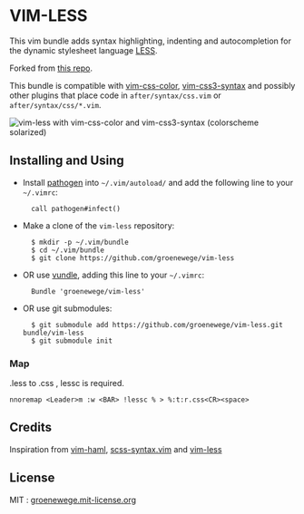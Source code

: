 # VIM-LESS

This vim bundle adds syntax highlighting, indenting and autocompletion for the
dynamic stylesheet language [LESS](http://lesscss.org).

Forked from [this repo](https://github.com/groenewege/vim-less).

This bundle is compatible with [vim-css-color](https://github.com/skammer/vim-css-color),
[vim-css3-syntax](https://github.com/hail2u/vim-css3-syntax) and possibly other plugins that place code
in `after/syntax/css.vim` or `after/syntax/css/*.vim`.

![vim-less with vim-css-color and vim-css3-syntax (colorscheme solarized)](https://github.com/lenniboy/vim-less/raw/master/screenshot.png)


## Installing and Using

- Install [pathogen](http://www.vim.org/scripts/script.php?script_id=2332) into `~/.vim/autoload/` and add the
   following line to your `~/.vimrc`:

        call pathogen#infect()

- Make a clone of the `vim-less` repository:

        $ mkdir -p ~/.vim/bundle
        $ cd ~/.vim/bundle
        $ git clone https://github.com/groenewege/vim-less

- OR use [vundle](https://github.com/gmarik/vundle), adding this line to your `~/.vimrc`:

        Bundle 'groenewege/vim-less'

- OR use git submodules:

        $ git submodule add https://github.com/groenewege/vim-less.git bundle/vim-less
        $ git submodule init


### Map
.less to .css , lessc is required.

    nnoremap <Leader>m :w <BAR> !lessc % > %:t:r.css<CR><space>


## Credits

Inspiration from [vim-haml](https://github.com/tpope/vim-haml),
[scss-syntax.vim](https://github.com/cakebaker/scss-syntax.vim) and
[vim-less](https://github.com/lunaru/vim-less)

## License ##

MIT : [groenewege.mit-license.org](http://groenewege.mit-license.org/)
